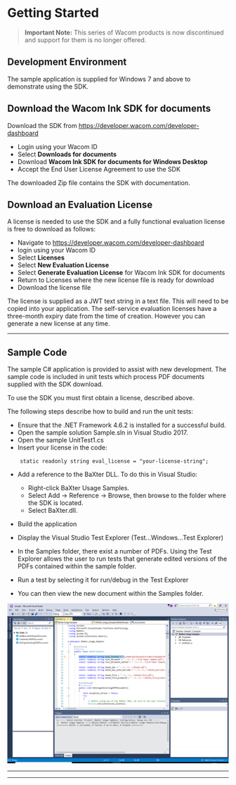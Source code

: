 # Getting Started 

> **Important Note:**
> This series of Wacom products is now discontinued and support for them is no longer offered.

## Development Environment

The sample application is supplied for Windows 7 and above to demonstrate using the SDK.


## Download the Wacom Ink SDK for documents

Download the SDK from https://developer.wacom.com/developer-dashboard

* Login using your Wacom ID
* Select **Downloads for documents**
* Download **Wacom Ink SDK for documents for Windows Desktop**
* Accept the End User License Agreement to use the SDK

The downloaded Zip file contains the SDK with documentation.

## Download an Evaluation License

A license is needed to use the SDK and a fully functional evaluation license is free to download as follows:

* Navigate to https://developer.wacom.com/developer-dashboard
* login using your Wacom ID
* Select **Licenses**
* Select **New Evaluation License**
* Select **Generate Evaluation License** for Wacom Ink SDK for documents
* Return to Licenses where the new license file is ready for download
* Download the license file

The license is supplied as a JWT text string in a text file.
This will need to be copied into your application.
The self-service evaluation licenses have a three-month expiry date from the time of creation.
However you can generate a new license at any time. 


----
## Sample Code

The sample C# application is provided to assist with new development.
The sample code is included in unit tests which process PDF documents supplied with the SDK download.

To use the SDK you must first obtain a license, described above.

The following steps describe how to build and run the unit tests:

* Ensure that the .NET Framework 4.6.2 is installed for a successful build.
* Open the sample solution Sample.sln in Visual Studio 2017.
* Open the sample UnitTest1.cs
* Insert your license in the code:
```
    static readonly string eval_license = "your-license-string";
```
* Add a reference to the BaXter DLL. To do this in Visual Studio:
  - Right-click BaXter Usage Samples.
  - Select Add -> Reference -> Browse, then browse to the folder where the SDK is located. 
  - Select BaXter.dll. 
  
* Build the application
* Display the Visual Studio Test Explorer (Test...Windows...Test Explorer)
* In the Samples folder, there exist a number of PDFs. Using the Test Explorer allows the user to run tests that generate edited versions of the PDFs contained within the sample folder. 
* Run a test by selecting it for run/debug in the Test Explorer
* You can then view the new document within the Samples folder.
      
![baxter demo](media/baxter-sample.png)
  

----
----




